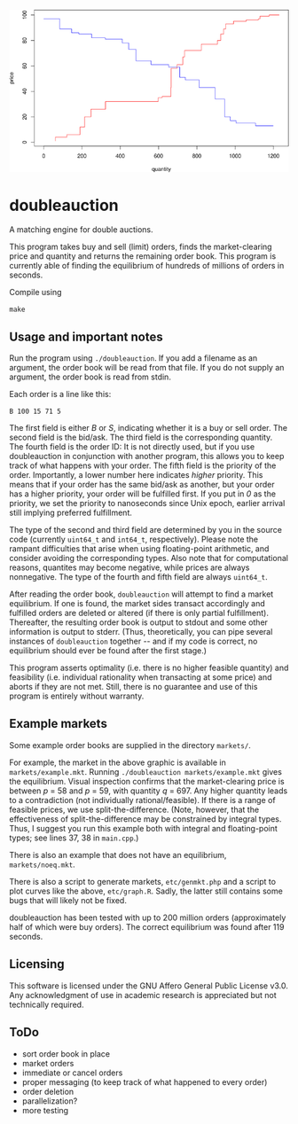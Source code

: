 ![Supply and demand](etc/graph.png?raw=true "Supply and demand")

# doubleauction

A matching engine for double auctions.

This program takes buy and sell (limit) orders, finds the market-clearing
price and quantity and returns the remaining order book. This program is
currently able of finding the equilibrium of hundreds of millions of orders
in seconds.

Compile using

	make

## Usage and important notes

Run the program using `./doubleauction`. If you add a filename as an
argument, the order book will be read from that file. If you do not
supply an argument, the order book is read from stdin.

Each order is a line like this:

	B 100 15 71 5

The first field is either *B* or *S*, indicating whether it is a buy
or sell order. The second field is the bid/ask. The third field is the
corresponding quantity. The fourth field is the order ID: It is not
directly used, but if you use doubleauction in conjunction with another
program, this allows you to keep track of what happens with your order.
The fifth field is the priority of the order. Importantly, a lower
number here indicates *higher* priority. This means that if your order
has the same bid/ask as another, but your order has a higher priority,
your order will be fulfilled first. If you put in *0* as the priority,
we set the priority to nanoseconds since Unix epoch, earlier arrival
still implying preferred fulfillment.

The type of the second and third field are determined by you in the
source code (currently `uint64_t` and `int64_t`, respectively). Please
note the rampant difficulties that arise when using floating-point
arithmetic, and consider avoiding the corresponding types. Also note
that for computational reasons, quantites may become negative, while
prices are always nonnegative. The type of the fourth and fifth field
are always `uint64_t`.

After reading the order book, `doubleauction` will attempt to find a
market equilibrium. If one is found, the market sides transact accordingly
and fulfilled orders are deleted or altered (if there is only partial
fulfillment). Thereafter, the resulting order book is output to stdout
and some other information is output to stderr. (Thus, theoretically, you
can pipe several instances of `doubleauction` together -- and if my code
is correct, no equilibrium should ever be found after the first stage.)

This program asserts optimality (i.e. there is no higher feasible quantity)
and feasibility (i.e. individual rationality when transacting at some price)
and aborts if they are not met. Still, there is no guarantee and use of
this program is entirely without warranty.

## Example markets

Some example order books are supplied in the directory `markets/`.

For example, the market in the above graphic is available in
`markets/example.mkt`. Running `./doubleauction markets/example.mkt`
gives the equilibrium. Visual inspection confirms that the
market-clearing price is between *p* = 58 and *p* = 59, with quantity *q* = 697.
Any higher quantity leads to a contradiction (not individually rational/feasible).
If there is a range of feasible prices, we use split-the-difference.
(Note, however, that the effectiveness of split-the-difference may be
constrained by integral types. Thus, I suggest you run this example
both with integral and floating-point types; see lines 37, 38 in `main.cpp`.)

There is also an example that does not have an equilibrium, `markets/noeq.mkt`.

There is also a script to generate markets, `etc/genmkt.php` and a
script to plot curves like the above, `etc/graph.R`. Sadly, the latter
still contains some bugs that will likely not be fixed.

doubleauction has been tested with up to 200 million orders (approximately
half of which were buy orders). The correct equilibrium was found after
119 seconds.

## Licensing

This software is licensed under the GNU Affero General Public License v3.0.
Any acknowledgment of use in academic research is appreciated but not
technically required.

## ToDo

- sort order book in place
- market orders
- immediate or cancel orders
- proper messaging (to keep track of what happened to every order)
- order deletion
- parallelization?
- more testing
